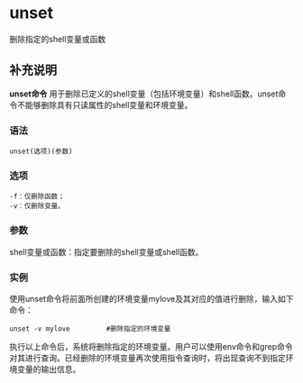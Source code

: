 unset
===

删除指定的shell变量或函数

## 补充说明

**unset命令** 用于删除已定义的shell变量（包括环境变量）和shell函数。unset命令不能够删除具有只读属性的shell变量和环境变量。

### 语法  

```shell
unset(选项)(参数)
```

### 选项  

```shell
-f：仅删除函数；
-v：仅删除变量。
```

### 参数  

shell变量或函数：指定要删除的shell变量或shell函数。

### 实例  

使用unset命令将前面所创建的环境变量mylove及其对应的值进行删除，输入如下命令：

```shell
unset -v mylove         #删除指定的环境变量
```

执行以上命令后，系统将删除指定的环境变量。用户可以使用env命令和grep命令对其进行查询。已经删除的环境变量再次使用指令查询时，将出现查询不到指定环境变量的输出信息。


<!-- Linux命令行搜索引擎：https://jaywcjlove.github.io/linux-command/ -->